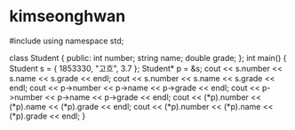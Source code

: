 # kimseonghwan

#include <iostream>
using namespace std;

class Student {
public:
	int number;
	string name;
	double grade;
};
int main() {
	Student s = { 1853330, "고흐", 3.7 };
	Student* p = &s;
	cout << s.number << s.name << s.grade << endl;
	cout << s.number << s.name << s.grade << endl;
	cout << p->number << p->name << p->grade << endl;
	cout << p->number << p->name << p->grade << endl;
	cout << (*p).number << (*p).name << (*p).grade << endl;
	cout << (*p).number << (*p).name << (*p).grade << endl;
}
